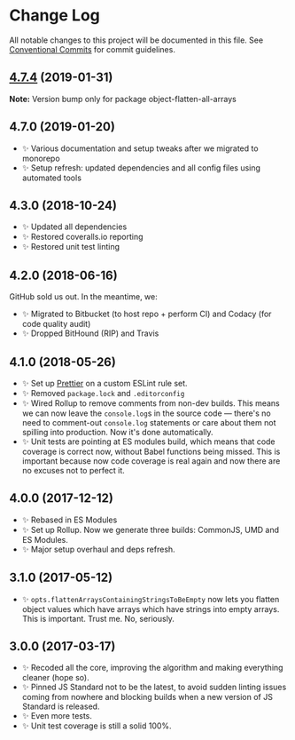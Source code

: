 # Change Log

All notable changes to this project will be documented in this file.
See [Conventional Commits](https://conventionalcommits.org) for commit guidelines.

## [4.7.4](https://gitlab.com/codsen/codsen/compare/object-flatten-all-arrays@4.7.3...object-flatten-all-arrays@4.7.4) (2019-01-31)

**Note:** Version bump only for package object-flatten-all-arrays





## 4.7.0 (2019-01-20)

* ✨ Various documentation and setup tweaks after we migrated to monorepo
* ✨ Setup refresh: updated dependencies and all config files using automated tools

## 4.3.0 (2018-10-24)

* ✨ Updated all dependencies
* ✨ Restored coveralls.io reporting
* ✨ Restored unit test linting

## 4.2.0 (2018-06-16)

GitHub sold us out. In the meantime, we:

* ✨ Migrated to Bitbucket (to host repo + perform CI) and Codacy (for code quality audit)
* ✨ Dropped BitHound (RIP) and Travis

## 4.1.0 (2018-05-26)

* ✨ Set up [Prettier](https://prettier.io) on a custom ESLint rule set.
* ✨ Removed `package.lock` and `.editorconfig`
* ✨ Wired Rollup to remove comments from non-dev builds. This means we can now leave the `console.log`s in the source code — there's no need to comment-out `console.log` statements or care about them not spilling into production. Now it's done automatically.
* ✨ Unit tests are pointing at ES modules build, which means that code coverage is correct now, without Babel functions being missed. This is important because now code coverage is real again and now there are no excuses not to perfect it.

## 4.0.0 (2017-12-12)

* ✨ Rebased in ES Modules
* ✨ Set up Rollup. Now we generate three builds: CommonJS, UMD and ES Modules.
* ✨ Major setup overhaul and deps refresh.

## 3.1.0 (2017-05-12)

* ✨ `opts.flattenArraysContainingStringsToBeEmpty` now lets you flatten object values which have arrays which have strings into empty arrays. This is important. Trust me. No, seriously.

## 3.0.0 (2017-03-17)

* ✨ Recoded all the core, improving the algorithm and making everything cleaner (hope so).
* ✨ Pinned JS Standard not to be the latest, to avoid sudden linting issues coming from nowhere and blocking builds when a new version of JS Standard is released.
* ✨ Even more tests.
* ✨ Unit test coverage is still a solid 100%.
